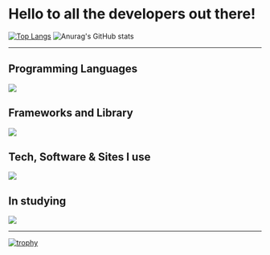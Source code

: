 # Hello to all the developers out there!
[![Top Langs](https://github-readme-stats.vercel.app/api/top-langs/?username=ibuki-hum4
)](https://github.com/anuraghazra/github-readme-stats)
![Anurag's GitHub stats](https://github-readme-stats.vercel.app/api?username=ibuki-hum4&show_icons=true)

---

## Programming Languages

<img src="https://skillicons.dev/icons?i=html,js,go" /> 

## Frameworks and Library

<img src="https://skillicons.dev/icons?i=react,next,nodejs,discordjs" /> 

## Tech, Software & Sites I use

<img src="https://skillicons.dev/icons?i=azure,cloudflare,codepen,discord,github,git,docker" /> 

## In studying

<img src="https://skillicons.dev/icons?i=go,next,discordjs,docker,k8s,ubuntu,ruby," /> 

---

[![trophy](https://github-profile-trophy.vercel.app/?username=ibuki-hum4)](https://github.com/ryo-ma/github-profile-trophy)
